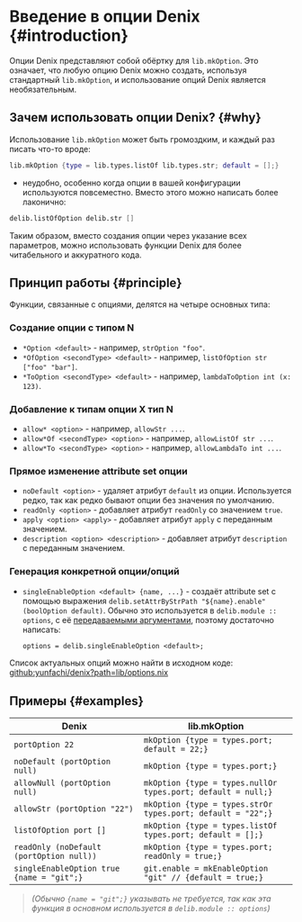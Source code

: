 # Введение в опции Denix {#introduction}
Опции Denix представляют собой обёртку для `lib.mkOption`. Это означает, что любую опцию Denix можно создать, используя стандартный `lib.mkOption`, и использование опций Denix является необязательным.

## Зачем использовать опции Denix? {#why}
Использование `lib.mkOption` может быть громоздким, и каждый раз писать что-то вроде:

```nix
lib.mkOption {type = lib.types.listOf lib.types.str; default = [];}
```

- неудобно, особенно когда опции в вашей конфигурации используются повсеместно. Вместо этого можно написать более лаконично:

```nix
delib.listOfOption delib.str []
```

Таким образом, вместо создания опции через указание всех параметров, можно использовать функции Denix для более читабельного и аккуратного кода.

## Принцип работы {#principle}
Функции, связанные с опциями, делятся на четыре основных типа:

### Создание опции с типом N
- `*Option <default>` - например, `strOption "foo"`.
- `*OfOption <secondType> <default>` - например, `listOfOption str ["foo" "bar"]`.
- `*ToOption <secondType> <default>` - например, `lambdaToOption int (x: 123)`.

### Добавление к типам опции X тип N
- `allow* <option>` - например, `allowStr ...`.
- `allow*Of <secondType> <option>` - например, `allowListOf str ...`.
- `allow*To <secondType> <option>` - например, `allowLambdaTo int ...`.

### Прямое изменение attribute set опции
- `noDefault <option>` - удаляет атрибут `default` из опции. Используется редко, так как редко бывают опции без значения по умолчанию.
- `readOnly <option>` - добавляет атрибут `readOnly` со значением `true`.
- `apply <option> <apply>` - добавляет атрибут `apply` с переданным значением.
- `description <option> <description>` - добавляет атрибут `description` с переданным значением.

### Генерация конкретной опции/опций
- `singleEnableOption <default> {name, ...}` - создаёт attribute set с помощью выражения `delib.setAttrByStrPath "${name}.enable" (boolOption default)`. Обычно это используется в `delib.module :: options`, с её [передаваемыми аргументами](/ru/modules/structure#passed-arguments), поэтому достаточно написать:

  ```nix
  options = delib.singleEnableOption <default>;
  ```

Список актуальных опций можно найти в исходном коде: [github:yunfachi/denix?path=lib/options.nix](https://github.com/yunfachi/denix/blob/master/lib/options.nix)

## Примеры {#examples}

| Denix                                      | lib.mkOption                                                 |
|--------------------------------------------|--------------------------------------------------------------|
| `portOption 22`                            | `mkOption {type = types.port; default = 22;}`                |
| `noDefault (portOption null)`              | `mkOption {type = types.port;}`                              |
| `allowNull (portOption null)`              | `mkOption {type = types.nullOr types.port; default = null;}` |
| `allowStr (portOption "22")`               | `mkOption {type = types.strOr types.port; default = "22";}`  |
| `listOfOption port []`                     | `mkOption {type = types.listOf types.port; default = [];}`   |
| `readOnly (noDefault (portOption null))`   | `mkOption {type = types.port; readOnly = true;}`             |
| `singleEnableOption true {name = "git";}`  | `git.enable = mkEnableOption "git" // {default = true;}`     |

> *(Обычно `{name = "git";}` указывать не требуется, так как эта функция в основном используется в `delib.module :: options`)*
